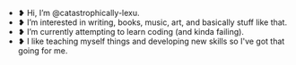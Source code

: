 - ❥ Hi, I’m @catastrophically-lexu.
- ❥ I’m interested in writing, books, music, art, and basically stuff like that.
- ❥ I’m currently attempting to learn coding (and kinda failing).
- ❥ I like teaching myself things and developing new skills so I've got that going for me.

<!---
catastrophically-lexu/catastrophically-lexu is a ✨ special ✨ repository because its `README.md` (this file) appears on your GitHub profile.
You can click the Preview link to take a look at your changes.
--->

